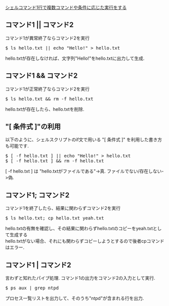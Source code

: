 [シェルコマンド1行で複数コマンドや条件に応じた実行をする](https://qiita.com/wwwaltz/items/9ee247ee8fe3ab63fd27)<br/>

## コマンド1 || コマンド2

コマンド1が異常終了ならコマンド2を実行<br/>

<pre>
$ ls hello.txt || echo "Hello!" > hello.txt
</pre>
hello.txtが存在しなければ、文字列"Hello!"をhello.txtに出力して生成.<br/>

## コマンド1 && コマンド2

コマンド1が正常終了ならコマンド2を実行<br/>

<pre>
$ ls hello.txt && rm -f hello.txt
</pre>

hello.txtが存在したら、hello.txtを削除.<br/>

## "[ 条件式 ]"の利用

以下のように、シェルスクリプトのif文で用いる "[ 条件式 ]" を利用した書き方も可能です.<br/>

<pre>
$ [ -f hello.txt ] || echo "Hello!" > hello.txt
$ [ -f hello.txt ] && rm -f hello.txt
</pre>

\[ -f hello.txt \] は "hello.txtがファイルである"->真. ファイルでない/存在しない->偽.<br/>

## コマンド1; コマンド2

コマンド1を終了したら、結果に関わらずコマンド2を実行<br/>

<pre>
$ ls hello.txt; cp hello.txt yeah.txt
</pre>

hello.txtの有無を確認し、その結果に関わらずhello.txtのコピーをyeah.txtとして生成する<br/>
hello.txtがない場合、それにも関わらずコピーしようとするので後者cpコマンドはエラー.<br/>

## コマンド1 | コマンド2

言わずと知れたパイプ処理. コマンド1の出力をコマンド2の入力として実行.<br/>

<pre>
$ ps aux | grep ntpd
</pre>

プロセス一覧リストを出力して、そのうち"ntpd"が含まれる行を出力.<br/>
